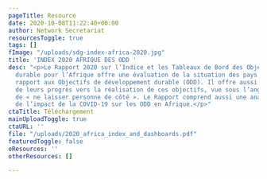 ```yaml
---
pageTitle: Resource
date: 2020-10-08T11:22:40+00:00
author: Network Secretariat
resourcesToggle: true
tags: []
fImage: "/uploads/sdg-index-africa-2020.jpg"
title: 'INDEX 2020 AFRIQUE DES ODD '
desc: "<p>Le Rapport 2020 sur l’Indice et les Tableaux de Bord des Objectifs de développement
  durable pour l’Afrique offre une évaluation de la situation des pays africains par
  rapport aux Objectifs de développement durable (ODD). Il offre aussi une évaluation
  de leurs progrès vers la réalisation de ces objectifs, vue sous l’angle du principe
  de « ne laisser personne de côté ». Le Rapport comprend aussi une analyse préliminaire
  de l’impact de la COVID-19 sur les ODD en Afrique.</p>"
ctaTitle: Téléchargement
mainUploadToggle: true
ctaURL: ''
file: "/uploads/2020_africa_index_and_dashboards.pdf"
featuredToggle: false
oResources: ''
otherResources: []

---
```

